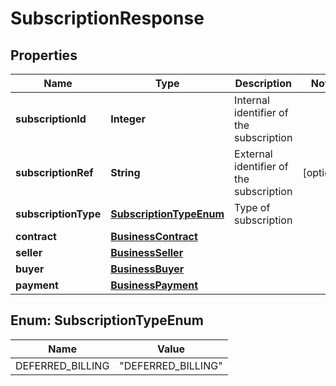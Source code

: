 

# SubscriptionResponse

## Properties

Name | Type | Description | Notes
------------ | ------------- | ------------- | -------------
**subscriptionId** | **Integer** | Internal identifier of the subscription | 
**subscriptionRef** | **String** | External identifier of the subscription |  [optional]
**subscriptionType** | [**SubscriptionTypeEnum**](#SubscriptionTypeEnum) | Type of subscription | 
**contract** | [**BusinessContract**](BusinessContract.md) |  | 
**seller** | [**BusinessSeller**](BusinessSeller.md) |  | 
**buyer** | [**BusinessBuyer**](BusinessBuyer.md) |  | 
**payment** | [**BusinessPayment**](BusinessPayment.md) |  | 



## Enum: SubscriptionTypeEnum

Name | Value
---- | -----
DEFERRED_BILLING | &quot;DEFERRED_BILLING&quot;



